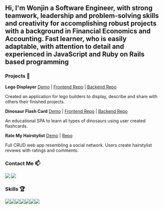 ## Hi, I'm Wonjin a Software Engineer, with strong teamwork, leadership and problem-solving skills and creativity for accomplishing robust projects with a background in Financial Economics and Accounting. Fast learner, who is easily adaptable, with attention to detail and experienced in JavaScript and Ruby on Rails based programming

### Projects 📂

**Lego Displayer** [Demo](https://drive.google.com/file/d/12tC1mxwQ1V_FhXtfgZ-8R8ry3aLe0ocW/view) | [Frontend Repo](https://github.com/cwonjin11/React-Redux-Project-lego-displayer-frontend) | [Backend Repo](https://github.com/cwonjin11/React-Redux-Project-lego-displayer-backend)

Created an application for lego builders to display, describe and share with others their finished projects.

**Dinosaur Flash Card** [Demo](https://drive.google.com/file/d/1K6elB_7EcpeyMndoADfOWIe2EH-KV9u3/view) | [Frontend Repo](https://github.com/cwonjin11/JS-Rails-Project-Frontend) | [Backend Repo](https://github.com/cwonjin11/JS-Rails-Project-Backend)

An educational SPA to learn all types of dinosaurs using user created flashcards.

**Rate My Hairstylist** [Demo](https://drive.google.com/file/d/1Qe1-ygtGggFIlaVsYm8m4GS6fW96FGp3/view) | [Repo](https://github.com/cwonjin11/rate-my-hairstylist)

Full CRUD web app resembling a social network. Users create hairstylist reviews with ratings and comments.

### Contact Me 📫

<a href="https://www.linkedin.com/in/wonjin-cho-987b4219b/" target="blank"><img align="left" src="https://img.shields.io/badge/LinkedIn-0077B5?style=for-the-badge&logo=linkedin&logoColor=white"/></a>

<a href="https://dev.to/cwonjin11" target="blank"><img align="left" src="https://img.shields.io/badge/dev.to-0A0A0A?style=for-the-badge&logo=dev.to&logoColor=white"/></a>
<br/>

### Skills 🏆
<img src="https://img.shields.io/badge/JavaScript-323330?style=for-the-badge&logo=javascript&logoColor=F7DF1E" /><img src="https://img.shields.io/badge/React-20232A?style=for-the-badge&logo=react&logoColor=61DAFB" /><img src="https://img.shields.io/badge/Redux-593D88?style=for-the-badge&logo=redux&logoColor=white" /><img src="https://img.shields.io/badge/Ruby-CC342D?style=for-the-badge&logo=ruby&logoColor=white" /><img src="https://img.shields.io/badge/Ruby_on_Rails-CC0000?style=for-the-badge&logo=ruby-on-rails&logoColor=white" /><img src="https://img.shields.io/badge/HTML5-E34F26?style=for-the-badge&logo=html5&logoColor=white" /><img src="https://img.shields.io/badge/CSS3-1572B6?style=for-the-badge&logo=css3&logoColor=white" />

<!--
**cwonjin11/cwonjin11** is a ✨ _special_ ✨ repository because its `README.md` (this file) appears on your GitHub profile.

Here are some ideas to get you started:

- 🔭 I’m currently working on ...
- 🌱 I’m currently learning ...
- 👯 I’m looking to collaborate on ...
- 🤔 I’m looking for help with ...
- 💬 Ask me about ...
- 📫 How to reach me: ...
- 😄 Pronouns: ...
- ⚡ Fun fact: ...
-->
